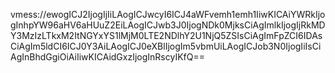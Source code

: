 vmess://ewogICJ2IjogIjIiLAogICJwcyI6ICJ4aWFvemh1emh1IiwKICAiYWRkIjogInhpYW96aHV6aHUuZ2EiLAogICJwb3J0IjogNDk0MjksCiAgImlkIjogIjRkMDY3MzIzLTkxM2ItNGYxYS1lMjM0LTE2NDlhY2U1NjQ5ZSIsCiAgImFpZCI6IDAsCiAgIm5ldCI6ICJ0Y3AiLAogICJ0eXBlIjogIm5vbmUiLAogICJob3N0IjogIiIsCiAgInBhdGgiOiAiIiwKICAidGxzIjogInRscyIKfQ==
